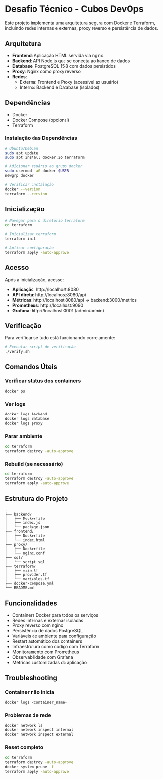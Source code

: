 # Desafio Técnico - Cubos DevOps

Este projeto implementa uma arquitetura segura com Docker e Terraform, incluindo redes internas e externas, proxy reverso e persistência de dados.

## Arquitetura

- **Frontend**: Aplicação HTML servida via nginx
- **Backend**: API Node.js que se conecta ao banco de dados
- **Database**: PostgreSQL 15.8 com dados persistidos
- **Proxy**: Nginx como proxy reverso
- **Redes**: 
  - Externa: Frontend e Proxy (acessível ao usuário)
  - Interna: Backend e Database (isolados)

## Dependências

- Docker
- Docker Compose (opcional)
- Terraform

### Instalação das Dependências

```bash
# Ubuntu/Debian
sudo apt update
sudo apt install docker.io terraform

# Adicionar usuário ao grupo docker
sudo usermod -aG docker $USER
newgrp docker

# Verificar instalação
docker --version
terraform --version
```

## Inicialização

```bash
# Navegar para o diretório terraform
cd terraform

# Inicializar terraform
terraform init

# Aplicar configuração
terraform apply -auto-approve
```

## Acesso

Após a inicialização, acesse:
- **Aplicação**: http://localhost:8080
- **API direta**: http://localhost:8080/api
- **Métricas**: http://localhost:8080/api → backend:3000/metrics
- **Prometheus**: http://localhost:9090
- **Grafana**: http://localhost:3001 (admin/admin)

## Verificação

Para verificar se tudo está funcionando corretamente:

```bash
# Executar script de verificação
./verify.sh
```

## Comandos Úteis

### Verificar status dos containers
```bash
docker ps
```

### Ver logs
```bash
docker logs backend
docker logs database
docker logs proxy
```

### Parar ambiente
```bash
cd terraform
terraform destroy -auto-approve
```

### Rebuild (se necessário)
```bash
cd terraform
terraform destroy -auto-approve
terraform apply -auto-approve
```

## Estrutura do Projeto

```
.
├── backend/
│   ├── Dockerfile
│   ├── index.js
│   └── package.json
├── frontend/
│   ├── Dockerfile
│   └── index.html
├── proxy/
│   ├── Dockerfile
│   └── nginx.conf
├── sql/
│   └── script.sql
├── terraform/
│   ├── main.tf
│   ├── provider.tf
│   └── variables.tf
├── docker-compose.yml
└── README.md
```

## Funcionalidades

- Containers Docker para todos os serviços
- Redes internas e externas isoladas
- Proxy reverso com nginx
- Persistência de dados PostgreSQL
- Variáveis de ambiente para configuração
- Restart automático dos containers
- Infraestrutura como código com Terraform
- Monitoramento com Prometheus
- Observabilidade com Grafana
- Métricas customizadas da aplicação

## Troubleshooting

### Container não inicia
```bash
docker logs <container_name>
```

### Problemas de rede
```bash
docker network ls
docker network inspect internal
docker network inspect external
```

### Reset completo
```bash
cd terraform
terraform destroy -auto-approve
docker system prune -f
terraform apply -auto-approve
```